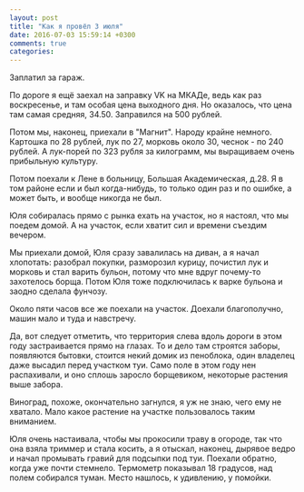 ```yaml
---
layout: post
title: "Как я провёл 3 июля"
date: 2016-07-03 15:59:14 +0300
comments: true
categories: 
---
```

Заплатил за гараж.

По дороге я ещё заехал на заправку VK на МКАДе, ведь как раз воскресенье, и там особая цена выходного дня. Но оказалось, что цена там самая средняя, 34.50. Заправился на 500 рублей.

Потом мы, наконец, приехали в "Магнит". Народу крайне немного. Картошка по 28 рублей, лук по 27, морковь около 30, чеснок - по 240 рублей. А лук-порей по 323 рубля за килограмм, мы выращиваем очень прибыльную культуру.

Потом поехали к Лене в больницу, Большая Академическая, д.28. Я в том районе если и был когда-нибудь, то только один раз и по ошибке, а может быть, и вообще никогда не был.

Юля собиралась прямо с рынка ехать на участок, но я настоял, что мы поедем домой. А на участок, если хватит сил и времени съездим вечером.

Мы приехали домой, Юля сразу завалилась на диван, а я начал хлопотать: разобрал покупки, разморозил курицу, почистил лук и морковь и стал варить бульон, потому что мне вдруг почему-то захотелось борща. Потом Юля тоже подключилась к варке бульона и заодно сделала фунчозу.

Около пяти часов все же поехали на участок. Доехали благополучно, машин мало и туда и навстречу.

Да, вот следует отметить, что территория слева вдоль дороги в этом году застраивается прямо на глазах. То и дело там строятся заборы, появляются бытовки, стоится некий домик из пеноблока, один владелец даже высадил перед участком туи. Само поле в этом году нен распахивали, и оно сплошь заросло борщевиком, некоторые растения выше забора. 

Виноград, похоже, окончательно загнулся, я уж не знаю, чего ему не хватало. Мало какое растение на участке пользовалось таким вниманием.

Юля очень настаивала, чтобы мы прокосили траву в огороде, так что она взяла триммер и стала косить, а я отыскал, наконец, дырявое ведро и начал промывать гравий для подсыпки под туи.
Поехали обратно, когда уже почти стемнело. Термометр показывал 18 градусов, над полем собирался туман. Место нашлось, к удивлению, у помойки.